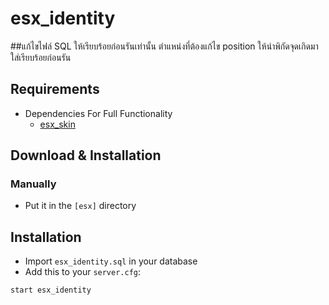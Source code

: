 # esx_identity


##แก้ไขไฟล์ SQL ให้เรียบร้อยก่อนรันเท่านั้น
ตำแหน่งที่ต้องแก้ไข position ให้นำพิกัดจุดเกิดมาใส่เรียบร้อยก่อนรัน


## Requirements
* Dependencies For Full Functionality
  * [esx_skin](https://github.com/ESX-Org/esx_skin)

## Download & Installation

### Manually
- Put it in the `[esx]` directory

## Installation
- Import `esx_identity.sql` in your database
- Add this to your `server.cfg`:

```
start esx_identity
```
